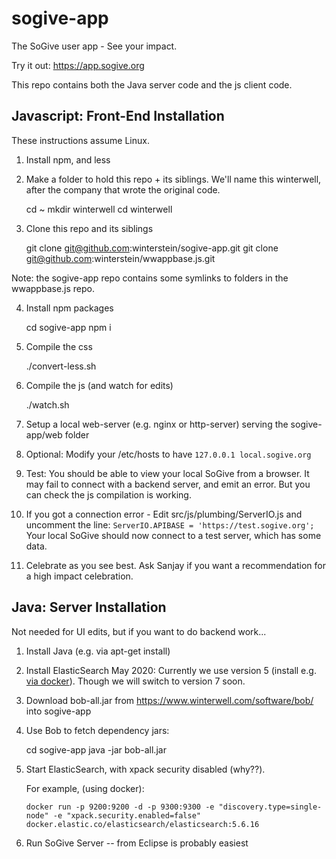 # sogive-app

The SoGive user app - See your impact.

Try it out: <https://app.sogive.org>

This repo contains both the Java server code and the js client code.

## Javascript: Front-End Installation

These instructions assume Linux.

1. Install npm, and less

2. Make a folder to hold this repo + its siblings. We'll name this winterwell, after the company that wrote the original code.

	cd ~
	mkdir winterwell
	cd winterwell

3. Clone this repo and its siblings

	git clone git@github.com:winterstein/sogive-app.git
	git clone git@github.com:winterstein/wwappbase.js.git

Note: the sogive-app repo contains some symlinks to folders in the wwappbase.js repo.

4. Install npm packages

	cd sogive-app
	npm i

4. Compile the css
	
	./convert-less.sh

5. Compile the js (and watch for edits)

	./watch.sh

6. Setup a local web-server (e.g. nginx or http-server) serving the sogive-app/web folder

7. Optional: Modify your /etc/hosts to have `127.0.0.1 local.sogive.org`

8. Test: You should be able to view your local SoGive from a browser. It may fail to connect with a backend server, and emit an error. But you can check the js compilation is working.

9. If you got a connection error - Edit src/js/plumbing/ServerIO.js and uncomment the line:
	`ServerIO.APIBASE = 'https://test.sogive.org';`
Your local SoGive should now connect to a test server, which has some data.

10. Celebrate as you see best. Ask Sanjay if you want a recommendation for
a high impact celebration.


## Java: Server Installation

Not needed for UI edits, but if you want to do backend work...

1. Install Java (e.g. via apt-get install)

2. Install ElasticSearch
May 2020: Currently we use version 5 (install e.g. [via docker](https://www.elastic.co/guide/en/elasticsearch/reference/5.6/docker.html#_pulling_the_image)). 
Though we will switch to version 7 soon.

3. Download bob-all.jar from https://www.winterwell.com/software/bob/ into sogive-app

4. Use Bob to fetch dependency jars:

	cd sogive-app
	java -jar bob-all.jar

5. Start ElasticSearch, with xpack security disabled (why??). 

    For example, (using docker): 
    
    ```
    docker run -p 9200:9200 -d -p 9300:9300 -e "discovery.type=single-node" -e "xpack.security.enabled=false" docker.elastic.co/elasticsearch/elasticsearch:5.6.16
    ```

6. Run SoGive Server -- from Eclipse is probably easiest
